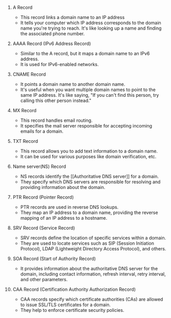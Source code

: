1. A Record
	- This record links a domain name to an IP address
	- It tells your computer which IP address corresponds to the domain name you're trying to reach. It's like looking up a name and finding the associated phone number.

2. AAAA Record (IPv6 Address Record)
	- Similar to the A record, but it maps a domain name to an IPv6 address.
	- It is used for IPv6-enabled networks.

3. CNAME Record
	- It points a domain name to another domain name.
	- It's useful when you want multiple domain names to point to the same IP address. It's like saying, "If you can't find this person, try calling this other person instead."

4. MX Record
	- This record handles email routing.
	- It specifies the mail server responsible for accepting incoming emails for a domain.

5. TXT Record
	- This record allows you to add text information to a domain name.
	- It can be used for various purposes like domain verification, etc.

6. Name server(NS) Record
	- NS records identify the [[Authoritative DNS server]] for a domain.
	- They specify which DNS servers are responsible for resolving and providing information about the domain.

7. PTR Record (Pointer Record)
	- PTR records are used in reverse DNS lookups. 
	- They map an IP address to a domain name, providing the reverse mapping of an IP address to a hostname.

8. SRV Record (Service Record)
	- SRV records define the location of specific services within a domain.
	- They are used to locate services such as SIP (Session Initiation Protocol), LDAP (Lightweight Directory Access Protocol), and others.

9. SOA Record (Start of Authority Record)
	- It provides information about the authoritative DNS server for the domain, including contact information, refresh interval, retry interval, and other parameters.

10. CAA Record (Certification Authority Authorization Record)
	- CAA records specify which certificate authorities (CAs) are allowed to issue SSL/TLS certificates for a domain.
	- They help to enforce certificate security policies.